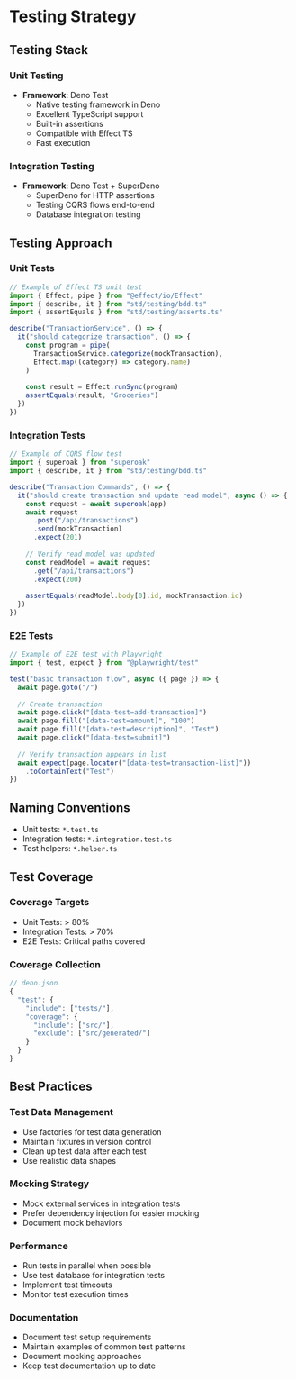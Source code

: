 # Testing Strategy

## Testing Stack

### Unit Testing
- **Framework**: Deno Test
  - Native testing framework in Deno
  - Excellent TypeScript support
  - Built-in assertions
  - Compatible with Effect TS
  - Fast execution

### Integration Testing
- **Framework**: Deno Test + SuperDeno
  - SuperDeno for HTTP assertions
  - Testing CQRS flows end-to-end
  - Database integration testing

## Testing Approach

### Unit Tests
```typescript
// Example of Effect TS unit test
import { Effect, pipe } from "@effect/io/Effect"
import { describe, it } from "std/testing/bdd.ts"
import { assertEquals } from "std/testing/asserts.ts"

describe("TransactionService", () => {
  it("should categorize transaction", () => {
    const program = pipe(
      TransactionService.categorize(mockTransaction),
      Effect.map((category) => category.name)
    )
    
    const result = Effect.runSync(program)
    assertEquals(result, "Groceries")
  })
})
```

### Integration Tests
```typescript
// Example of CQRS flow test
import { superoak } from "superoak"
import { describe, it } from "std/testing/bdd.ts"

describe("Transaction Commands", () => {
  it("should create transaction and update read model", async () => {
    const request = await superoak(app)
    await request
      .post("/api/transactions")
      .send(mockTransaction)
      .expect(201)
    
    // Verify read model was updated
    const readModel = await request
      .get("/api/transactions")
      .expect(200)
    
    assertEquals(readModel.body[0].id, mockTransaction.id)
  })
})
```

### E2E Tests
```typescript
// Example of E2E test with Playwright
import { test, expect } from "@playwright/test"

test("basic transaction flow", async ({ page }) => {
  await page.goto("/")
  
  // Create transaction
  await page.click("[data-test=add-transaction]")
  await page.fill("[data-test=amount]", "100")
  await page.fill("[data-test=description]", "Test")
  await page.click("[data-test=submit]")
  
  // Verify transaction appears in list
  await expect(page.locator("[data-test=transaction-list]"))
    .toContainText("Test")
})
```

## Naming Conventions
- Unit tests: `*.test.ts`
- Integration tests: `*.integration.test.ts`
- Test helpers: `*.helper.ts`

## Test Coverage

### Coverage Targets
- Unit Tests: > 80%
- Integration Tests: > 70%
- E2E Tests: Critical paths covered

### Coverage Collection
```typescript
// deno.json
{
  "test": {
    "include": ["tests/"],
    "coverage": {
      "include": ["src/"],
      "exclude": ["src/generated/"]
    }
  }
}
```

## Best Practices

### Test Data Management
- Use factories for test data generation
- Maintain fixtures in version control
- Clean up test data after each test
- Use realistic data shapes

### Mocking Strategy
- Mock external services in integration tests
- Prefer dependency injection for easier mocking
- Document mock behaviors

### Performance
- Run tests in parallel when possible
- Use test database for integration tests
- Implement test timeouts
- Monitor test execution times

### Documentation
- Document test setup requirements
- Maintain examples of common test patterns
- Document mocking approaches
- Keep test documentation up to date
